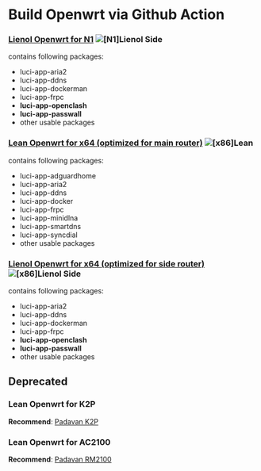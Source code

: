 # Build Openwrt via Github Action

### [Lienol Openwrt for N1](https://github.com/Apocalypsor/Actions-Openwrt-Custom/actions?query=workflow%3A%22%5BN1%5DLienol+Side%22) ![[N1]Lienol Side](https://github.com/Apocalypsor/Actions-Openwrt-Custom/workflows/%5BN1%5DLienol%20Side/badge.svg)

contains following packages:

+ luci-app-aria2
+ luci-app-ddns
+ luci-app-dockerman
+ luci-app-frpc
+ **luci-app-openclash**
+ **luci-app-passwall**
+ other usable packages

### [Lean Openwrt for x64 (optimized for main router)](https://github.com/Apocalypsor/Actions-Openwrt-Custom/actions?query=workflow%3A%5Bx86%5DLean) ![[x86]Lean](https://github.com/Apocalypsor/Actions-Openwrt-Custom/workflows/%5Bx86%5DLean/badge.svg)

contains following packages:

+ luci-app-adguardhome
+ luci-app-aria2
+ luci-app-ddns
+ luci-app-docker
+ luci-app-frpc
+ luci-app-minidlna
+ luci-app-smartdns
+ luci-app-syncdial
+ other usable packages

### [Lienol Openwrt for x64 (optimized for side router)](https://github.com/Apocalypsor/Actions-Openwrt-Custom/actions?query=workflow%3A%22%5Bx86%5DLienol+Side%22) ![[x86]Lienol Side](https://github.com/Apocalypsor/Actions-Openwrt-Custom/workflows/%5Bx86%5DLienol%20Side/badge.svg)

contains following packages:

+ luci-app-aria2
+ luci-app-ddns
+ luci-app-dockerman
+ luci-app-frpc
+ **luci-app-openclash**
+ **luci-app-passwall**
+ other usable packages

## Deprecated

### Lean Openwrt for K2P

**Recommend**: [Padavan K2P](https://opt.cn2qq.com/padavan/)

### Lean Openwrt for AC2100

**Recommend**: [Padavan RM2100](https://opt.cn2qq.com/padavan/)